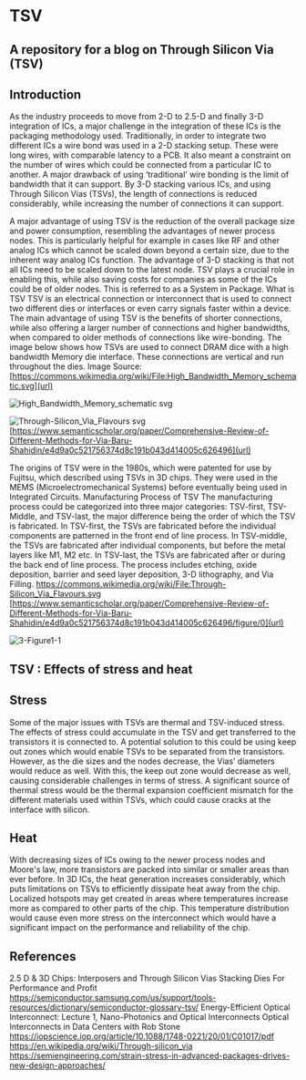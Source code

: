 # TSV
## A repository for a blog on Through Silicon Via (TSV)
## Introduction
As the industry proceeds to move from 2-D to 2.5-D and finally 3-D integration of ICs, a major challenge in the integration of these ICs is the packaging methodology used. Traditionally, in order to integrate two different ICs a wire bond was used in a 2-D stacking setup. These were long wires, with comparable latency to a PCB. It also meant a constraint on the number of wires which could be connected from a particular IC to another. A major drawback of using ‘traditional’ wire bonding is the limit of bandwidth that it can support. By 3-D stacking various ICs, and using Through Silicon Vias (TSVs), the length of connections is reduced considerably, while increasing the number of connections it can support.

A major advantage of using TSV is the reduction of the overall package size and power consumption, resembling the advantages of newer process nodes. This is particularly helpful for example in cases like RF and other analog ICs which cannot be scaled down beyond a certain size, due to the inherent way analog ICs function. The advantage of 3-D stacking is that not all ICs need to be scaled down to the latest node. TSV plays a crucial role in enabling this, while also saving costs for companies as some of the ICs could be of older nodes. This is referred to as a System in Package.
What is TSV
TSV is an electrical connection or interconnect that is used to connect two different dies or interfaces or even carry signals faster within a device. The main advantage of using TSV is the benefits of shorter connections, while also offering a larger number of connections and higher bandwidths, when compared to older methods of connections like wire-bonding.
The image below shows how TSVs are used to connect DRAM dice with a high bandwidth Memory die interface. These connections are vertical and run throughout the dies. Image Source: [https://commons.wikimedia.org/wiki/File:High_Bandwidth_Memory_schematic.svg](url)

![High_Bandwidth_Memory_schematic svg](https://github.com/user-attachments/assets/b199b726-f0e7-4a85-b5f1-3e2c379c16a8)

![Through-Silicon_Via_Flavours svg](https://github.com/user-attachments/assets/2610bc63-567d-4eb7-b355-cf1def7280af)
[https://www.semanticscholar.org/paper/Comprehensive-Review-of-Different-Methods-for-Via-Baru-Shahidin/e4d9a0c521756374d8c191b043d414005c626496](url)

The origins of TSV were in the 1980s, which were patented for use by Fujitsu, which described using TSVs in 3D chips. They were used in the MEMS (Microelectromechanical Systems) before eventually being used in Integrated Circuits.
Manufacturing Process of TSV
The manufacturing process could be categorized into three major categories: TSV-first, TSV-Middle, and TSV-last, the major difference being the order of which the TSV is fabricated. In TSV-first, the TSVs are fabricated before the individual components are patterned in the front end of line process. In TSV-middle, the TSVs are fabricated after individual components, but before the metal layers like M1, M2 etc. In TSV-last, the TSVs are fabricated after or during the back end of line process. The process includes etching, oxide deposition, barrier and seed layer deposition, 3-D lithography, and Via Filling. [https://commons.wikimedia.org/wiki/File:Through-Silicon_Via_Flavours.svg
](url) [https://www.semanticscholar.org/paper/Comprehensive-Review-of-Different-Methods-for-Via-Baru-Shahidin/e4d9a0c521756374d8c191b043d414005c626496/figure/0](url)



 ![3-Figure1-1](https://github.com/user-attachments/assets/f90f87d8-2faf-4481-8ae1-286ebccab2e4)




## TSV : Effects of stress and heat
## Stress
Some of the major issues with TSVs are thermal and TSV-induced stress. The effects of stress could accumulate in the TSV and get transferred to the transistors it is connected to. A potential solution to this could be using keep out zones which would enable TSVs to be separated from the transistors. However, as the die sizes and the nodes decrease, the Vias’ diameters would reduce as well. With this, the keep out zone would decrease as well, causing considerable challenges in terms of stress. A significant source of thermal stress would be the thermal expansion coefficient mismatch for the different materials used within TSVs, which could cause cracks at the interface with silicon.


## Heat
With decreasing sizes of ICs owing to the newer process nodes and Moore's law, more transistors are packed into similar or smaller areas than ever before. In 3D ICs, the heat generation increases considerably, which puts limitations on TSVs to efficiently dissipate heat away from the chip. Localized hotspots may get created in areas where temperatures increase more as compared to other parts of the chip. This temperature distribution would cause even more stress on the interconnect which would have a significant impact on the performance and reliability of the chip.



## References

2.5 D & 3D Chips: Interposers and Through Silicon Vias
Stacking Dies For Performance and Profit
https://semiconductor.samsung.com/us/support/tools-resources/dictionary/semiconductor-glossary-tsv/
Energy-Efficient Optical Interconnect: Lecture 1, Nano-Photonics and Optical Interconnects
Optical Interconnects in Data Centers with Rob Stone
https://iopscience.iop.org/article/10.1088/1748-0221/20/01/C01017/pdf
https://en.wikipedia.org/wiki/Through-silicon_via
https://semiengineering.com/strain-stress-in-advanced-packages-drives-new-design-approaches/
